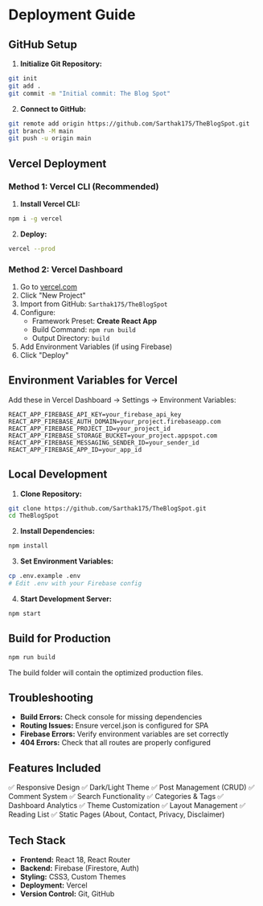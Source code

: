 # Deployment Guide

## GitHub Setup

1. **Initialize Git Repository:**
```bash
git init
git add .
git commit -m "Initial commit: The Blog Spot"
```

2. **Connect to GitHub:**
```bash
git remote add origin https://github.com/Sarthak175/TheBlogSpot.git
git branch -M main
git push -u origin main
```

## Vercel Deployment

### Method 1: Vercel CLI (Recommended)
1. **Install Vercel CLI:**
```bash
npm i -g vercel
```

2. **Deploy:**
```bash
vercel --prod
```

### Method 2: Vercel Dashboard
1. Go to [vercel.com](https://vercel.com)
2. Click "New Project"
3. Import from GitHub: `Sarthak175/TheBlogSpot`
4. Configure:
   - Framework Preset: **Create React App**
   - Build Command: `npm run build`
   - Output Directory: `build`
5. Add Environment Variables (if using Firebase)
6. Click "Deploy"

## Environment Variables for Vercel

Add these in Vercel Dashboard → Settings → Environment Variables:

```
REACT_APP_FIREBASE_API_KEY=your_firebase_api_key
REACT_APP_FIREBASE_AUTH_DOMAIN=your_project.firebaseapp.com
REACT_APP_FIREBASE_PROJECT_ID=your_project_id
REACT_APP_FIREBASE_STORAGE_BUCKET=your_project.appspot.com
REACT_APP_FIREBASE_MESSAGING_SENDER_ID=your_sender_id
REACT_APP_FIREBASE_APP_ID=your_app_id
```

## Local Development

1. **Clone Repository:**
```bash
git clone https://github.com/Sarthak175/TheBlogSpot.git
cd TheBlogSpot
```

2. **Install Dependencies:**
```bash
npm install
```

3. **Set Environment Variables:**
```bash
cp .env.example .env
# Edit .env with your Firebase config
```

4. **Start Development Server:**
```bash
npm start
```

## Build for Production

```bash
npm run build
```

The build folder will contain the optimized production files.

## Troubleshooting

- **Build Errors:** Check console for missing dependencies
- **Routing Issues:** Ensure vercel.json is configured for SPA
- **Firebase Errors:** Verify environment variables are set correctly
- **404 Errors:** Check that all routes are properly configured

## Features Included

✅ Responsive Design
✅ Dark/Light Theme
✅ Post Management (CRUD)
✅ Comment System
✅ Search Functionality
✅ Categories & Tags
✅ Dashboard Analytics
✅ Theme Customization
✅ Layout Management
✅ Reading List
✅ Static Pages (About, Contact, Privacy, Disclaimer)

## Tech Stack

- **Frontend:** React 18, React Router
- **Backend:** Firebase (Firestore, Auth)
- **Styling:** CSS3, Custom Themes
- **Deployment:** Vercel
- **Version Control:** Git, GitHub